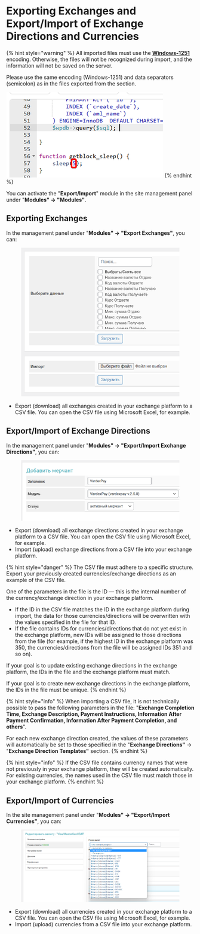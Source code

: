 # Exporting Exchanges and Export/Import of Exchange Directions and Currencies

{% hint style="warning" %}
All imported files must use the [**Windows-1251**](https://ru.wikipedia.org/wiki/Windows-1251) encoding. Otherwise, the files will not be recognized during import, and the information will not be saved on the server.

Please use the same encoding (Windows-1251) and data separators (semicolon) as in the files exported from the section.

<img src="../../.gitbook/assets/image (839).png" alt="" data-size="original">
{% endhint %}

You can activate the "**Export/Import**" module in the site management panel under "**Modules" → "Modules"**.

## Exporting Exchanges

In the management panel under "**Modules" → "Export Exchanges"**, you can:

<figure><img src="../../.gitbook/assets/image (1061).png" alt=""><figcaption></figcaption></figure>

* Export (download) all exchanges created in your exchange platform to a CSV file. You can open the CSV file using Microsoft Excel, for example.

## **Export/Import of Exchange Directions**

In the management panel under "**Modules" → "Export/Import Exchange Directions"**, you can:

<figure><img src="../../.gitbook/assets/image (1002).png" alt=""><figcaption></figcaption></figure>

* Export (download) all exchange directions created in your exchange platform to a CSV file. You can open the CSV file using Microsoft Excel, for example.
* Import (upload) exchange directions from a CSV file into your exchange platform.

{% hint style="danger" %}
The CSV file must adhere to a specific structure. Export your previously created currencies/exchange directions as an example of the CSV file.

One of the parameters in the file is the ID — this is the internal number of the currency/exchange direction in your exchange platform.

* If the ID in the CSV file matches the ID in the exchange platform during import, the data for those currencies/directions will be overwritten with the values specified in the file for that ID.
* If the file contains IDs for currencies/directions that do not yet exist in the exchange platform, new IDs will be assigned to those directions from the file (for example, if the highest ID in the exchange platform was 350, the currencies/directions from the file will be assigned IDs 351 and so on).

If your goal is to update existing exchange directions in the exchange platform, the IDs in the file and the exchange platform must match.

If your goal is to create new exchange directions in the exchange platform, the IDs in the file must be unique.
{% endhint %}

{% hint style="info" %}
When importing a CSV file, it is not technically possible to pass the following parameters in the file: "**Exchange Completion Time, Exchange Description, Payment Instructions, Information After Payment Confirmation, Information After Payment Completion, and others**".

For each new exchange direction created, the values of these parameters will automatically be set to those specified in the "**Exchange Directions"** → "**Exchange Direction Templates"** section.
{% endhint %}

{% hint style="info" %}
If the CSV file contains currency names that were not previously in your exchange platform, they will be created automatically. For existing currencies, the names used in the CSV file must match those in your exchange platform.
{% endhint %}

## **Export/Import of Currencies**

In the site management panel under "**Modules" → "Export/Import Currencies"**, you can:

<figure><img src="../../.gitbook/assets/image (968).png" alt=""><figcaption></figcaption></figure>

* Export (download) all currencies created in your exchange platform to a CSV file. You can open the CSV file using Microsoft Excel, for example.
* Import (upload) currencies from a CSV file into your exchange platform.